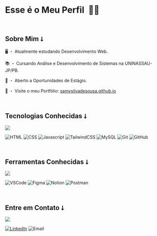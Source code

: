 # Esse é o Meu Perfil ‎ ‎👋🙂

<br>

## Sobre Mim ⭣

🖥 ・ Atualmente estudando Desenvolvimento Web.

📚 ・ Cursando Análise e Desenvolvimento de Sistemas na UNINASSAU-JP/PB.

💼 ・ Aberto a Oportunidades de Estágio.

🧩 ・ Visite o meu Portfólio: [samysilvadesousa.github.io](https://samysilvadesousa.github.io)

<br>

## Tecnologias Conhecidas ⭣

<img src="https://skillicons.dev/icons?i=html,css,javascript,tailwind,mysql,git,github" />

![HTML](https://badgen.net/badge/Label/HTML/E14E1D?icon=icon&label=)
![CSS](https://badgen.net/badge/Label/CSS/0277BD?icon=icon&label=)
![Javascript](https://badgen.net/badge/Label/Javascript/F0DB4F?icon=icon&label=)
![TailwindCSS](https://badgen.net/badge/Label/TailwindCSS/24BBBC?icon=icon&label=)
![MySQL](https://badgen.net/badge/Label/MySQL/242938?icon=icon&label=)
![Git](https://badgen.net/badge/Label/Git/F03C2E?icon=icon&label=)
![GitHub](https://badgen.net/badge/Label/GitHub/242938?icon=icon&label=)

<br>

## Ferramentas Conhecidas ⭣
<img src="https://skillicons.dev/icons?i=vscode,figma,notion,postman" />

![VSCode](https://badgen.net/badge/Label/VSCode/3C99D4?icon=icon&label=)
![Figma](https://badgen.net/badge/Label/Figma/A259FF?icon=icon&label=)
![Notion](https://badgen.net/badge/Label/Notion/242938?icon=icon&label=)
![Postman](https://badgen.net/badge/Label/Postman/FF6C37?icon=icon&label=)

<br>

## Entre em Contato ⭣
<img src="https://skillicons.dev/icons?i=linkedin,gmail" />

[![LinkedIn](https://badgen.net/badge/Label/LinkedIn/0A66C2?icon=icon&label=)](https://www.linkedin.com/in/samysilvadesousa/)
![Email](https://badgen.net/badge/Email/samysilvadesousa@gmail.com/343434?icon=icon&labelColor=ff0000&color=343434)

<br>
